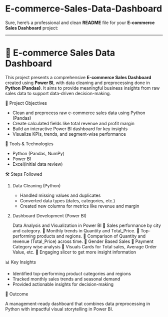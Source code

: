 # E-commerce-Sales-Data-Dashboard
Sure, here’s a professional and clean **README** file for your **E-commerce Sales Dashboard** project:

---

# 🛒 E-commerce Sales Data Dashboard

This project presents a comprehensive **E-commerce Sales Dashboard** created using **Power BI**, with data cleaning and preprocessing done in **Python (Pandas)**. It aims to provide meaningful business insights from raw sales data to support data-driven decision-making.

📌 Project Objectives

* Clean and preprocess raw e-commerce sales data using Python (Pandas)
* Create calculated fields like total revenue and profit margin
* Build an interactive Power BI dashboard for key insights
* Visualize KPIs, trends, and segment-wise performance

🧰 Tools & Technologies

* Python (Pandas, NumPy)
* Power BI
* Excel(initial data review)

🛠 Steps Followed

1. Data Cleaning (Python)

   * Handled missing values and duplicates
   * Converted data types (dates, categories, etc.)
   * Created new columns for metrics like revenue and margin

2. Dashboard Development (Power BI)

   Data Analysis and Visualization in Power BI
 Sales performance by city and category.
 Monthly trends in Quantity and Total_Price.
 Top-performing products and regions.
 Comparison of Quantity and revenue (Total_Price) across time.
 Gender Based Sales
 Payment Category wise analysis
 Visuals Cards for Total sales, Average Order Value, etc.
 Engaging slicer to get more insight information

📊 Key Insights

* Identified top-performing product categories and regions
* Tracked monthly sales trends and seasonal demand
* Provided actionable insights for decision-making

🚀 Outcome

A management-ready dashboard that combines data preprocessing in Python with impactful visual storytelling in Power BI.

